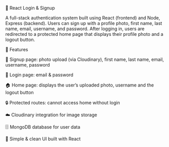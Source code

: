 🔐 React Login & Signup

A full-stack authentication system built using React (frontend) and Node, Express (backend). Users can sign up with a profile photo, first name, last name, email, username, and password. After logging in, users are redirected to a protected home page that displays their profile photo and a logout button.

🚀 Features

📝 Signup page: photo upload (via Cloudinary), first name, last name, email, username, password

🔑 Login page: email & password

🏠 Home page: displays the user’s uploaded photo, username and the logout button

🔒 Protected routes: cannot access home without login

☁️ Cloudinary integration for image storage

🗄️ MongoDB database for user data

🎨 Simple & clean UI built with React
